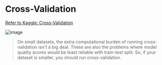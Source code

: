 # Cross-Validation

[Refer to Kaggle: Cross-Validation](https://www.kaggle.com/dansbecker/cross-validation)

![image](https://user-images.githubusercontent.com/14041622/46603769-b6bf8280-cb26-11e8-9031-0fe3fa388b38.png)

> On small datasets, the extra computational burden of running cross-validation isn't a big deal. These are also the problems where model quality scores would be least reliable with train-test split. So, if your dataset is smaller, you should run cross-validation.

